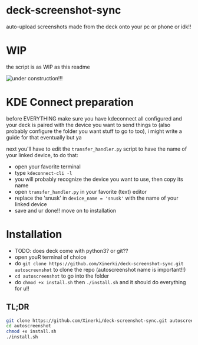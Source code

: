 # deck-screenshot-sync
auto-upload screenshots made from the deck onto your pc or phone or idk!!

# WIP
the script is as WIP as this readme

![under construction!!!](http://motions.cat/gif/koujichu256.gif)

# KDE Connect preparation
before EVERYTHING make sure you have kdeconnect all configured and your deck is paired with the device you want to send things to (also probably configure the folder you want stuff to go to too), i might write a guide for that eventually but ya

next you'll have to edit the `transfer_handler.py` script to have the name of your linked device, to do that:
- open your favorite terminal
- type `kdeconnect-cli -l`
- you will probably recognize the device you want to use, then copy its name
- open `transfer_handler.py` in your favorite (text) editor
- replace the 'snusk' in `device_name = 'snusk'` with the name of your linked device
- save and ur done!! move on to installation
# Installation

- TODO: does deck come with python3? or git??
- open youR terminal of choice
- do `git clone https://github.com/Xinerki/deck-screenshot-sync.git autoscreenshot` to clone the repo (autoscreenshot name is important!!)
- `cd autoscreenshot` to go into the folder
- do `chmod +x install.sh` then `./install.sh` and it should do everything for u!!

## TL;DR
```bash
git clone https://github.com/Xinerki/deck-screenshot-sync.git autoscreenshot
cd autoscreenshot
chmod +x install.sh
./install.sh
```